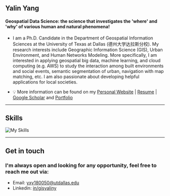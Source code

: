 ## **Yalin Yang**
#### Geospatial Data Science: the science that investigates the 'where' and 'why' of various human and natural phenomena!

+ I am a Ph.D. Candidate in the Department of Geospatial Information Sciences at the University of Texas at Dallas (德州大学达拉斯分校). My research interests include Geographic Information Science (GIS), Urban Environment, and Human Networks Modeling. More specifically, I am interested in applying geospatial big data, machine learning, and cloud computing (e.g. AWS) to study the interaction among built environments and social events, semantic segmentation of urban, navigation with map matching, etc. I am also passionate about developing helpful applications for local societies.

+ 💡 More information can be found on my [Personal Website](https://gisyaliny.github.io/) | [Resume](https://drive.google.com/file/d/1kBpkzop2oIpSJ4uQrgDGRznApmw__EDJ/view?usp=sharing) | [Google Scholar](https://scholar.google.com/citations?hl=en&user=wdkZhlwAAAAJ) and [Portfolio](https://gisyaliny.github.io/projects/)

---

## **Skills**
![My Skills](https://skills.thijs.gg/icons?i=py,r,js,github,git)

---

## Get in touch
### **I'm always open and looking for any opportunity, feel free to reach me out via:<br />**
- Email: [yxy180050@utdallas.edu](mailto:yxy180050@utdallas.edu)<br />
- Linkedin: [in/gisyaliny](https://www.linkedin.com/in/gisyaliny/) <br />
